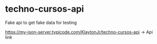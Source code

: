 # techno-cursos-api
Fake api to get fake data for testing

https://my-json-server.typicode.com/KlaytonJr/techno-cursos-api
-> Api link
